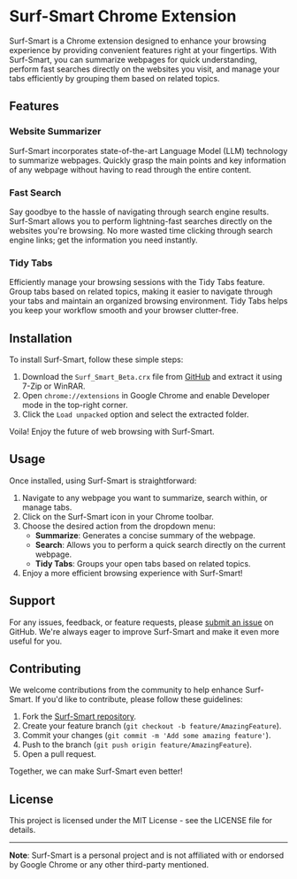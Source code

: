 
# Surf-Smart Chrome Extension

Surf-Smart is a Chrome extension designed to enhance your browsing experience by providing convenient features right at your fingertips. With Surf-Smart, you can summarize webpages for quick understanding, perform fast searches directly on the websites you visit, and manage your tabs efficiently by grouping them based on related topics.

## Features

### Website Summarizer

Surf-Smart incorporates state-of-the-art Language Model (LLM) technology to summarize webpages. Quickly grasp the main points and key information of any webpage without having to read through the entire content.

### Fast Search

Say goodbye to the hassle of navigating through search engine results. Surf-Smart allows you to perform lightning-fast searches directly on the websites you're browsing. No more wasted time clicking through search engine links; get the information you need instantly.

### Tidy Tabs

Efficiently manage your browsing sessions with the Tidy Tabs feature. Group tabs based on related topics, making it easier to navigate through your tabs and maintain an organized browsing environment. Tidy Tabs helps you keep your workflow smooth and your browser clutter-free.

## Installation

To install Surf-Smart, follow these simple steps:

1.  Download the `Surf_Smart_Beta.crx` file from [GitHub](https://github.com/VRtheKing/Surf-Smart/releases) and extract it using 7-Zip or WinRAR.
2.  Open `chrome://extensions` in Google Chrome and enable Developer mode in the top-right corner.
3.  Click the `Load unpacked` option and select the extracted folder.

Voila! Enjoy the future of web browsing with Surf-Smart.

## Usage

Once installed, using Surf-Smart is straightforward:

1.  Navigate to any webpage you want to summarize, search within, or manage tabs.
2.  Click on the Surf-Smart icon in your Chrome toolbar.
3.  Choose the desired action from the dropdown menu:
    -   **Summarize**: Generates a concise summary of the webpage.
    -   **Search**: Allows you to perform a quick search directly on the current webpage.
    -   **Tidy Tabs**: Groups your open tabs based on related topics.
4.  Enjoy a more efficient browsing experience with Surf-Smart!

## Support

For any issues, feedback, or feature requests, please [submit an issue](https://github.com/yourusername/surf-smart/issues) on GitHub. We're always eager to improve Surf-Smart and make it even more useful for you.

## Contributing

We welcome contributions from the community to help enhance Surf-Smart. If you'd like to contribute, please follow these guidelines:

1.  Fork the [Surf-Smart repository](https://github.com/VRtheKing/Surf-Smart).
2.  Create your feature branch (`git checkout -b feature/AmazingFeature`).
3.  Commit your changes (`git commit -m 'Add some amazing feature'`).
4.  Push to the branch (`git push origin feature/AmazingFeature`).
5.  Open a pull request.

Together, we can make Surf-Smart even better!

## License

This project is licensed under the MIT License - see the LICENSE file for details.

----------

**Note**: Surf-Smart is a personal project and is not affiliated with or endorsed by Google Chrome or any other third-party mentioned.